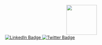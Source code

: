 <div id="header" align="center">
  <img src="https://i.giphy.com/media/v1.Y2lkPTc5MGI3NjExZjJ1bTdmc251MzRxYWhhaTdzbzZzeDV6eGxmaGtkMDBydGRrYjh3MSZlcD12MV9pbnRlcm5hbF9naWZfYnlfaWQmY3Q9Zw/3oKIPnAiaMCws8nOsE/giphy.gif" width="100"/>
</div>
<div id="badges">
  <a href="https://www.linkedin.com/in/olgamatusevich/">
    <img src="https://img.shields.io/badge/LinkedIn-blue?style=for-the-badge&logo=linkedin&logoColor=white" alt="LinkedIn Badge"/>
  </a>
  <a href="your-twitter-URL">
    <img src="https://img.shields.io/badge/Telegram-blue?style=for-the-badge&logo=twitter&logoColor=white" alt="Twitter Badge"/>
  </a>
</div>

